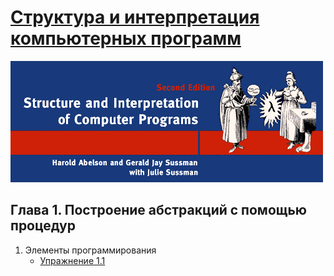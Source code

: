 # [Структура и интерпретация компьютерных программ](../../README.md)

![Alt text](../../images/common/cover-sicp.gif "Структура и интерпретация компьютерных программ")

## Глава 1. Построение абстракций с помощью процедур
1. Элементы программирования
    * [Упражнение 1.1](exercise_1_01.md)
